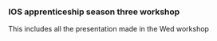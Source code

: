 ### IOS apprenticeship season three workshop

This includes all the presentation made in the Wed workshop


